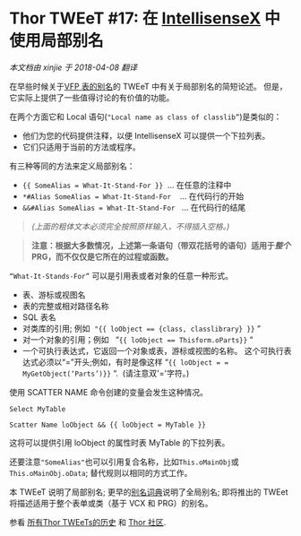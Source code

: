 ﻿Thor TWEeT #17: 在 <a href="https://github.com/VFPX/IntelliSenseX" target="_blank">IntellisenseX</a> 中使用局部别名
===
_本文档由 xinjie 于 2018-04-08 翻译_

在早些时候关于[VFP 表的别名](Tweet_15.md)的 TWEeT 中有关于局部别名的简短论述。 但是，它实际上提供了一些值得讨论的有价值的功能。

在两个方面它和 Local 语句(`"Local name as class of classlib”`)是类似的：

*   他们为您的代码提供注释，以便 IntellisenseX 可以提供一个下拉列表。
*   它们只适用于当前的方法或程序。

有三种等同的方法来定义局部别名：

* `{{ SomeAlias = What-It-Stand-For }}`  … 在任意的注释中
* `*#Alias SomeAlias = What-It-Stand-For`    … 在代码行的开始
* `&&#Alias SomeAlias = What-It-Stand-For`   … 在代码行的结尾

> _(上面的粗体文本必须完全按照原样输入，不得插入空格。)_

> **注意：根据大多数情况，上述第一条语句（带双花括号的语句）适用于*整个* PRG，而不仅仅是它所在的过程或函数。**

`“What-It-Stands-For”` 可以是引用表或者对象的任意一种形式。

*   表、游标或视图名
*   表的完整或相对路径名称
*   SQL 表名
*   对类库的引用; 例如  `"{{ loObject == {class, classlibrary} }}` “
*   对一个对象的引用；例如   “`{{ loObject == Thisform.oParts}}` “
*   一个可执行表达式，它返回一个对象或表，游标或视图的名称。 这个可执行表达式必须以“=”开头;例如，有时是像这样 “`{{ loObject = = MyGetObject(‘Parts’)}}` “.  (请注意双'='字符。)

使用 SCATTER NAME 命令创建的变量会发生这种情况。

```foxpro
Select MyTable

Scatter Name loObject && {{ loObject = MyTable }}
```

这将可以提供引用 loObject 的属性时表 MyTable 的下拉列表。

还要注意`"SomeAlias"`也可以引用复合名称，比如`This.oMainObj`或`This.oMainObj.oData`; 替代规则以相同的方式工作。

本 TWEeT 说明了局部别名; 更早的[别名词典](Tweet_15.md)说明了全局别名; 即将推出的 TWEet 将描述适用于整个表单或类（基于 VCX 和 PRG）的别名。

参看 [所有Thor TWEeTs的历史](../TWEeTs.md) 和 [Thor 社区](https://groups.google.com/forum/?fromgroups#!forum/FoxProThor).
